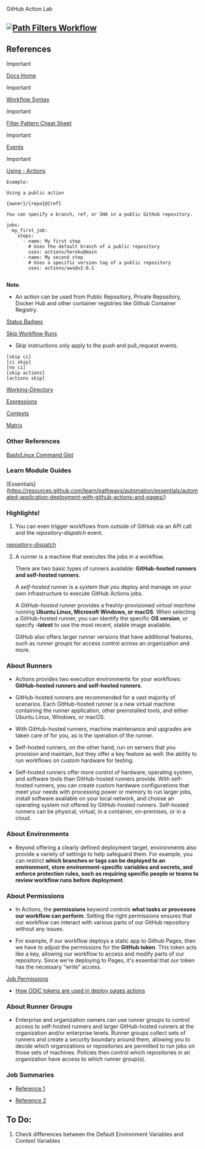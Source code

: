 GitHub Action Lab

[![Path Filters Workflow](https://github.com/Anand-1912/GitHubActionsLab/actions/workflows/07paths-filter-workflow.yml/badge.svg)](https://github.com/Anand-1912/GitHubActionsLab/actions/workflows/07paths-filter-workflow.yml)
---

## References

> [!IMPORTANT]
> [Docs Home](https://docs.github.com/en/actions)

> [!IMPORTANT] 
> [Workflow Syntax](https://docs.github.com/en/actions/using-workflows/workflow-syntax-for-github-actions#name)

> [!IMPORTANT] 
> [Filter Pattern Cheat Sheet](https://docs.github.com/en/actions/using-workflows/workflow-syntax-for-github-actions#filter-pattern-cheat-sheet)

> [!IMPORTANT] 
> [Events](https://docs.github.com/en/actions/using-workflows/events-that-trigger-workflows)

> [!IMPORTANT]
> [Using - Actions](https://docs.github.com/en/actions/using-workflows/workflow-syntax-for-github-actions#jobsjob_idstepsuses)

```
Example: 

Using a public action

{owner}/{repo}@{ref}

You can specify a branch, ref, or SHA in a public GitHub repository.

jobs:
  my_first_job:
    steps:
      - name: My first step
        # Uses the default branch of a public repository
        uses: actions/heroku@main
      - name: My second step
        # Uses a specific version tag of a public repository
        uses: actions/aws@v2.0.1
        
```

**Note**.

 - An action can be used from Public Repository, Private Repository, Docker Hub and other container registries like Github Container Registry.

[Status Badges](https://docs.github.com/en/actions/monitoring-and-troubleshooting-workflows/adding-a-workflow-status-badge)

[Skip Workflow Runs](https://docs.github.com/en/actions/managing-workflow-runs/skipping-workflow-runs)

- Skip instructions only apply to the push and pull_request events.

```Commit Messages
[skip ci]
[ci skip]
[no ci]
[skip actions]
[actions skip]

```

[Working-Directory](https://docs.github.com/en/actions/using-workflows/workflow-syntax-for-github-actions#defaultsrun)

[Expressions](https://docs.github.com/en/actions/learn-github-actions/expressions#about-expressions)

[Contexts](https://docs.github.com/en/actions/learn-github-actions/contexts)

[Matrix](https://docs.github.com/en/actions/using-jobs/using-a-matrix-for-your-jobs)

### Other References

[Bash/Linux Command Gist](https://gist.github.com/bradtraversy/cc180de0edee05075a6139e42d5f28ce?permalink_comment_id=4302581)

### Learn Module Guides

[Essentials] (https://resources.github.com/learn/pathways/automation/essentials/automated-application-deployment-with-github-actions-and-pages/)

### Highlights!

1. You can even trigger workflows from outside of GitHub via an API call and the _repository-dispatch_ event.

[repository-dispatch](https://docs.github.com/en/actions/using-workflows/events-that-trigger-workflows#repository_dispatch)

2. A runner is a machine that executes the jobs in a workflow.

   There are two basic types of runners available: **GitHub-hosted runners and self-hosted runners**.

   A _self-hosted_ runner is a system that you deploy and manage on your own infrastructure to execute GitHub Actions jobs.

   A _GitHub-hosted_ runner provides a freshly-provisioned _virtual machine_ running **Ubuntu Linux, Microsoft Windows, or macOS**. When selecting a GitHub-hosted runner, you can identify the specific **OS version**, or specify **-latest** to use the most recent, stable image available.

   GitHub also offers larger runner versions that have additional features, such as _runner groups_ for access control across an organization and more.

### About Runners

- Actions provides two execution environments for your workflows: **GitHub-hosted runners and self-hosted runners**.

- GitHub-hosted runners are recommended for a vast majority of scenarios. Each GitHub-hosted runner is a new virtual machine containing the runner application, other preinstalled tools, and either Ubuntu Linux, Windows, or macOS.

- With GitHub-hosted runners, machine maintenance and upgrades are taken care of for you, as is the operation of the runner.

- Self-hosted runners, on the other hand, run on servers that you provision and maintain, but they offer a key feature as well: the ability to run workflows on custom hardware for testing.

- Self-hosted runners offer more control of hardware, operating system, and software tools than GitHub-hosted runners provide. With self-hosted runners, you can create custom hardware configurations that meet your needs with processing power or memory to run larger jobs, install software available on your local network, and choose an operating system not offered by GitHub-hosted runners. Self-hosted runners can be physical, virtual, in a container, on-premises, or in a cloud.

### About Environments

- Beyond offering a clearly defined deployment target, environments also provide a variety of settings to help safeguard them. For example, you can restrict **which branches or tags can be deployed to an environment, store environment-specific variables and secrets, and enforce protection rules, such as requiring specific people or teams to review workflow runs before deployment**.

### About Permissions

- In Actions, the **permissions** keyword controls **what tasks or processes our workflow can perform**. Setting the right permissions ensures that our workflow can interact with various parts of our GitHub repository without any issues.

- For example, if our workflow deploys a static app to Github Pages, then we have to adjust the permissions for the **GitHub token**. This token acts like a key, allowing our workflow to access and modify parts of our repository. Since we're deploying to Pages, it's essential that our token has the necessary “write” access.

[Job Permissions](https://docs.github.com/en/actions/using-jobs/assigning-permissions-to-jobs)

- [How ODIC tokens are used in deploy pages actions](https://github.com/actions/deploy-pages/issues/329)

### About Runner Groups

- Enterprise and organization owners can use runner groups to control access to self-hosted runners and larger GitHub-hosted runners at the organization and/or enterprise levels. Runner groups collect sets of runners and create a security boundary around them, allowing you to decide which organizations or repositories are permitted to run jobs on those sets of machines. Policies then control which repositories in an organization have access to which runner group(s).

### Job Summaries

- [Reference 1](https://github.blog/2022-05-09-supercharging-github-actions-with-job-summaries/)

- [Reference 2](https://docs.github.com/en/actions/using-workflows/workflow-commands-for-github-actions?tool=bash#adding-a-job-summary)

## To Do:

1. Check differences between the Default Environment Variables and Context Variables
